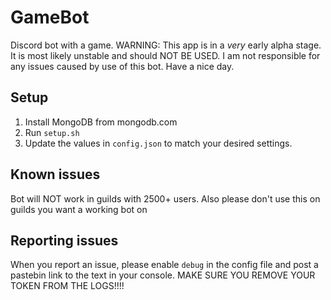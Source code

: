 # GameBot
Discord bot with a game.
WARNING: This app is in a *very* early alpha stage.
It is most likely unstable and should NOT BE USED.
I am not responsible for any issues caused by use of this bot.
Have a nice day.

## Setup
1. Install MongoDB from mongodb.com
2. Run `setup.sh`
3. Update the values in `config.json` to match your desired settings.

## Known issues
Bot will NOT work in guilds with 2500+ users. Also please don't use this on guilds you want a working bot on

## Reporting issues
When you report an issue, please enable `debug` in the config file and post a pastebin link to the text in your console.
MAKE SURE YOU REMOVE YOUR TOKEN FROM THE LOGS!!!!
